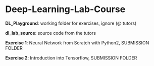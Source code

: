 # Deep-Learning-Lab-Course

__DL_Playground__: working folder for exercises, ignore (@ tutors)

__dl_lab_source__: source code from the tutors



__Exercise 1__: Neural Network from Scratch with Python2, SUBMISSION FOLDER

__Exercise 2__: Introduction into Tensorflow, SUBMISSION FOLDER
